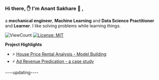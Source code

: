### Hi there, ✋ I'm Anant Sakhare 👨 ,

a **mechanical engineer**, **Machine Learning** and **Data Science** **Practitioner** and **Learner**. I like solving problems while learning things.

![ViewCount](https://views.whatilearened.today/views/github/senhorinfinito/Anant_Sakhare.svg?cache=remove)
[![License: MIT](https://img.shields.io/badge/License-MIT-Green.svg)](https://opensource.org/licenses/MIT)


**Project Highlights**
- ⚡ [House Price Rental Analysis - Model Building](https://github.com/senhorinfinito/rental_price_analysis)
- ⚡ [Ad Revenue Predication - a case study](https://github.com/senhorinfinito/IITG_Summer_Analytics_Course)
<!-- - ⚡ [Web data scrapper using Beautiful Soup](https://github.com/senhorinfinito/scrappers)


**My skills include**

<p align = 'center'>
  	<img title="Python" alt="Python" src="https://github.com/senhorinfinito/Anant_Sakhare/blob/main/assests/python.svg" width="40" height="40" />
  	<img title="SQLite" alt="SQLite" src="https://github.com/senhorinfinito/Anant_Sakhare/blob/main/assests/sqlite.svg" width="40" height="40" />
  	<img title="Selenium" alt="Selenium" src="https://github.com/senhorinfinito/Anant_Sakhare/blob/main/assests/selenium.svg" width="40" height="40" />
  	<img title="Git" alt="Git" src="https://github.com/senhorinfinito/Anant_Sakhare/blob/main/assests/git.svg" width="40" height="40" />
  	<img title="windows" alt="windows" src="https://github.com/senhorinfinito/Anant_Sakhare/blob/main/assests/windows.svg" width="40" height="40" />
  	<img title="html" alt="html" src="https://github.com/senhorinfinito/Anant_Sakhare/blob/main/assests/html-5.svg" width="40" height="40" />  
   -->
</p>

----updating----






